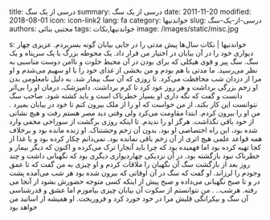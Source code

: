 title: درسی از یک سگ
summary: درسی از یک سگ
date: 2011-11-20
modified: 2018-08-01
icon:  icon-link2
lang: fa
category: خواندنیها
slug: درسی-از-یک-سگ
authors: مجتبی بنائی
tags: خواندنیها,نکات
image: /images/static/misc.jpg

s: خواندنیها | نکات سال‌ها پیش مدتی را در جایی بیابان گونه بسربردم.   عزیزی چهار دیواری خود را در آن بیابان در اختیار من قرار داد. یک محوطه بزرگ با یک سرپناه و یک سگ. سگ پیر و قوی هیکلی که برای بودن در آن محیط خلوت و ناامن دوست مناسبی به نظر می‌رسید.   ما مدتی با هم بودم و من بخشی از غذای خود را با او سهیم می‌شدم و او مرا از دزدان شب محافظت می‌کرد. تا روزی که آن سگ بیمار شد.  به دلیل نامعلومی بدن او زخم بزرگی برداشت و هر روز عود کرد تا کرم برداشت. دامپزشک، درمان او را بی‌اثر دانست و گفت که نگه داری او بسیار خطرناک است و باید کشته شود. صاحب سگ نتوانست این کار بکند. از من خواست که او را از ملک بیرون کنم تا خود در بیابان بمیرد . من او را بیرون کردم.   ابتدا مقاومت می‌کرد ولی وقتی دید مصر هستم رفت و هیچ نشانی از خود باقی نگذاشت. هرگز او را ندیدم. تا اینکه روزی برگشت از سوراخی مخفی وارد شده بود، این راه اختصاصی او بود. بدون آن زخم وحشتناک. او زنده مانده بود و برخلاف همه قواعد علمی هیچ اثری از آن زخم باقی نمانده بود. نمی‌دانم چکار کرده بود و یا غذا از کجا تهیه کرده بود اما فهمیده بود که چرا باید آنجارا ترک می‌کرده و اکنون که دیگر بیمار و خطرناک نبود بازگشته بود.  در آن نزدیکی چهاردیواری دیگری بود که نگهبانی داشت و چند روز بعد از بازگشت سگ آن نگهبان را ملاقات کردم و او چیزی به من گفت که تا عمق وجودم را لرزاند.  او گفت که سگ در آن اوقاتی که بیرون شده بود هر شب می‌آمده پشت در و تا صبح نگهبانی می‌داده و صبح پیش از اینکه کسی متوجه حضورش بشود از آنجا می‌  رفته. هرشب.. .    من نتوانستم از سکوت آن بیابان چیزی بیاموزم اما عشق و قدر‌شناسی آن سگ و بیکرانگی قلبش مرا در خود خورد کرد و فروریخت. او همیشه از اساتید من خواهد بود